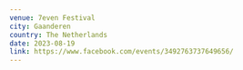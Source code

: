 ```yaml
---
venue: 7even Festival
city: Gaanderen
country: The Netherlands
date: 2023-08-19
link: https://www.facebook.com/events/3492763737649656/
---
```

